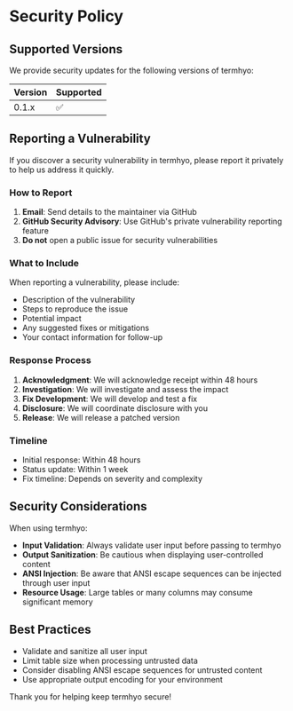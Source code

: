 # Security Policy

## Supported Versions

We provide security updates for the following versions of termhyo:

| Version | Supported          |
| ------- | ------------------ |
| 0.1.x   | :white_check_mark: |

## Reporting a Vulnerability

If you discover a security vulnerability in termhyo, please report it privately to help us address it quickly.

### How to Report

1. **Email**: Send details to the maintainer via GitHub
2. **GitHub Security Advisory**: Use GitHub's private vulnerability reporting feature
3. **Do not** open a public issue for security vulnerabilities

### What to Include

When reporting a vulnerability, please include:

- Description of the vulnerability
- Steps to reproduce the issue
- Potential impact
- Any suggested fixes or mitigations
- Your contact information for follow-up

### Response Process

1. **Acknowledgment**: We will acknowledge receipt within 48 hours
2. **Investigation**: We will investigate and assess the impact
3. **Fix Development**: We will develop and test a fix
4. **Disclosure**: We will coordinate disclosure with you
5. **Release**: We will release a patched version

### Timeline

- Initial response: Within 48 hours
- Status update: Within 1 week
- Fix timeline: Depends on severity and complexity

## Security Considerations

When using termhyo:

- **Input Validation**: Always validate user input before passing to termhyo
- **Output Sanitization**: Be cautious when displaying user-controlled content
- **ANSI Injection**: Be aware that ANSI escape sequences can be injected through user input
- **Resource Usage**: Large tables or many columns may consume significant memory

## Best Practices

- Validate and sanitize all user input
- Limit table size when processing untrusted data
- Consider disabling ANSI escape sequences for untrusted content
- Use appropriate output encoding for your environment

Thank you for helping keep termhyo secure!
